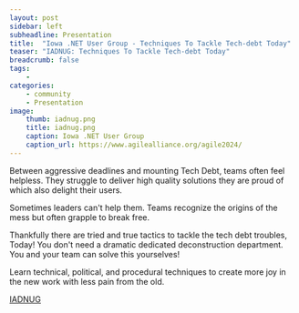 ```yaml
---
layout: post
sidebar: left
subheadline: Presentation
title:  "Iowa .NET User Group - Techniques To Tackle Tech-debt Today"
teaser: "IADNUG: Techniques To Tackle Tech-debt Today"
breadcrumb: false
tags:
    - 
categories:
    - community
    - Presentation
image:
    thumb: iadnug.png
    title: iadnug.png
    caption: Iowa .NET User Group
    caption_url: https://www.agilealliance.org/agile2024/
---
```


Between aggressive deadlines and mounting Tech Debt, teams often feel helpless. They struggle to deliver high quality solutions they are proud of which also delight their users.

Sometimes leaders can't help them.
Teams recognize the origins of the mess but often grapple to break free.

Thankfully there are tried and true tactics to tackle the tech debt troubles, Today! You don't need a dramatic dedicated deconstruction department. You and your team can solve this yourselves!

Learn technical, political, and procedural techniques to create more joy in the new work with less pain from the old.

<a href="https://www.meetup.com/iadnug/events/302199433/" target='new'>IADNUG</a>